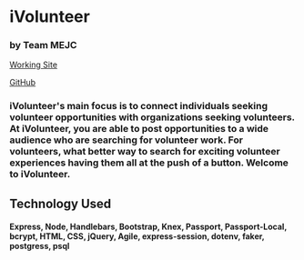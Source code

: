 # iVolunteer
### by Team MEJC

[Working Site](https://mejc.herokuapp.com/)

[GitHub](https://github.com/erikmura44/mejc)


### iVolunteer's main focus is to connect individuals seeking volunteer opportunities with organizations seeking volunteers. At iVolunteer, you are able to post opportunities to a wide audience who are searching for volunteer work. For volunteers, what better way to search for exciting volunteer experiences having them all at the push of a button.  Welcome to iVolunteer.  

## Technology Used
#### Express, Node, Handlebars, Bootstrap, Knex, Passport, Passport-Local, bcrypt, HTML, CSS, jQuery, Agile, express-session, dotenv, faker, postgress, psql
